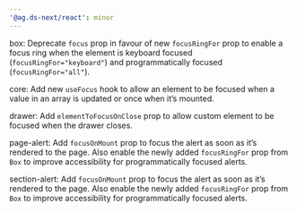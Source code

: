 ```yaml
---
'@ag.ds-next/react': minor
---
```


box: Deprecate `focus` prop in favour of new `focusRingFor` prop to enable a focus ring when the element is keyboard focused (`focusRingFor="keyboard"`) and programmatically focused (`focusRingFor="all"`).

core: Add new `useFocus` hook to allow an element to be focused when a value in an array is updated or once when it’s mounted.

drawer: Add `elementToFocusOnClose` prop to allow custom element to be focused when the drawer closes.

page-alert: Add `focusOnMount` prop to focus the alert as soon as it’s rendered to the page. Also enable the newly added `focusRingFor` prop from `Box` to improve accessibility for programmatically focused alerts.

section-alert: Add `focusOnMount` prop to focus the alert as soon as it’s rendered to the page. Also enable the newly added `focusRingFor` prop from `Box` to improve accessibility for programmatically focused alerts.
